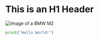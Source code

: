 # This is an H1 Header

![Image of a BMW M2](https://eu-images.contentstack.com/v3/assets/blt7121b6ec5c11097b/blt4d1b60b01be96d16/661962c315bff507f825ec8b/BMW_20M2_20CS.jpg?width=1280&auto=webp&quality=95&format=jpg&disable=upscale)

``` python
print("Hello World!")
```
